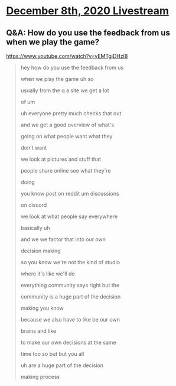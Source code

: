 # [December 8th, 2020 Livestream](../2020-12-08.md)
## Q&A: How do you use the feedback from us when we play the game?
https://www.youtube.com/watch?v=yEMTgjDHzI8
> hey how do you use the feedback from us
> 
> when we play the game uh so
> 
> usually from the q a site we get a lot
> 
> of um
> 
> uh everyone pretty much checks that out
> 
> and we get a good overview of what's
> 
> going on what people want what they
> 
> don't want
> 
> we look at pictures and stuff that
> 
> people share online see what they're
> 
> doing
> 
> you know post on reddit um discussions
> 
> on discord
> 
> we look at what people say everywhere
> 
> basically uh
> 
> and we we factor that into our own
> 
> decision making
> 
> so you know we're not the kind of studio
> 
> where it's like we'll do
> 
> everything community says right but the
> 
> community is a huge part of the decision
> 
> making you know
> 
> because we also have to like be our own
> 
> brains and like
> 
> to make our own decisions at the same
> 
> time too so but but you all
> 
> uh are a huge part of the decision
> 
> making process
> 
